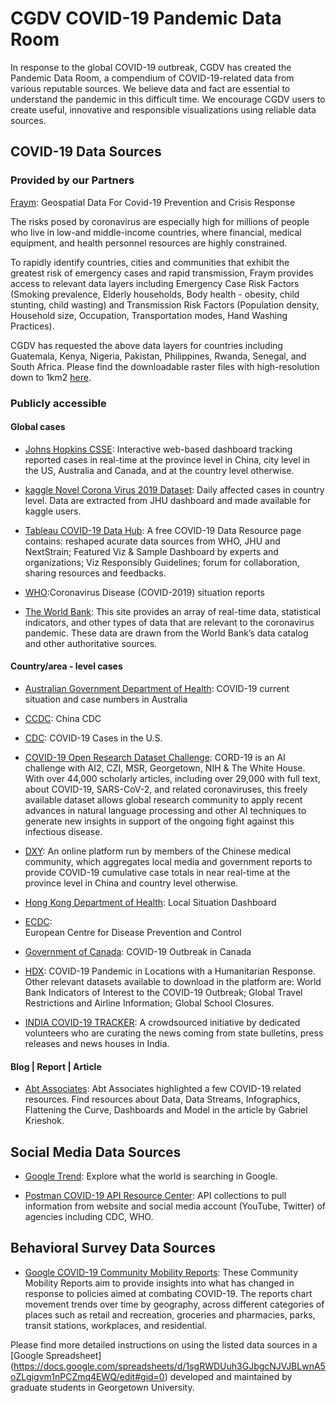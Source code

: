# CGDV COVID-19 Pandemic Data Room

In response to the global COVID-19 outbreak, CGDV has created the Pandemic Data Room, a compendium of COVID-19-related data from various reputable sources. We believe data and fact are essential to understand the pandemic in this difficult time. We encourage CGDV users to create useful, innovative and responsible visualizations using reliable data sources.


## COVID-19 Data Sources  
  
### Provided by our Partners  
[Fraym](https://fraym.io/): Geospatial Data For Covid-19 Prevention and Crisis Response  

The risks posed by coronavirus are especially high for millions of people who live in low-and middle-income countries, where financial, medical equipment, and health personnel resources are highly constrained. 

To rapidly identify countries, cities and communities that exhibit the greatest risk of emergency cases and rapid transmission, Fraym provides access to relevant data layers including Emergency Case Risk Factors (Smoking prevalence, Elderly households, Body health - obesity, child stunting, child wasting) and Transmission Risk Factors (Population density, Household size, Occupation, Transportation modes, Hand Washing Practices).

CGDV has requested the above data layers for countries including Guatemala, Kenya, Nigeria, Pakistan, Philippines, Rwanda, Senegal, and South Africa. Please find the downloadable raster files with high-resolution down to 1km2 [here](CGDV.github.io/challenges/COVID-19/source_PartnerProvided/).

### Publicly accessible 
#### Global cases  
* [Johns Hopkins CSSE](https://systems.jhu.edu/research/public-health/ncov/): Interactive web-based dashboard tracking reported cases in real-time at the province level in China, city level in the US, Australia and Canada, and at the country level otherwise.

* [kaggle Novel Corona Virus 2019 Dataset](https://www.kaggle.com/sudalairajkumar/novel-corona-virus-2019-dataset): Daily affected cases in country level. Data are extracted from JHU dashboard and made available for kaggle users. 

* [Tableau COVID-19 Data Hub](https://www.tableau.com/covid-19-coronavirus-data-resources): A free COVID-19 Data Resource page contains: reshaped acurate data sources from WHO, JHU and NextStrain; Featured Viz & Sample Dashboard by experts and organizations; Viz Responsibly Guidelines; forum for collaboration, sharing resources and feedbacks. 

* [WHO](https://www.who.int/emergencies/diseases/novel-coronavirus-2019/situation-reports):Coronavirus Disease (COVID-2019) situation reports

* [The World Bank](http://datatopics.worldbank.org/universal-health-coverage/covid19/): This site provides an array of real-time data, statistical indicators, and other types of data that are relevant to the coronavirus pandemic. These data are drawn from the World Bank’s data catalog and other authoritative sources.  

#### Country/area - level cases
* [Australian Government Department of Health](https://www.health.gov.au/news/health-alerts/novel-coronavirus-2019-ncov-health-alert/coronavirus-covid-19-current-situation-and-case-numbers): COVID-19 current situation and case numbers in Australia

* [CCDC](http://weekly.chinacdc.cn/news/TrackingtheEpidemic.htm): China CDC

* [CDC](https://www.cdc.gov/coronavirus/2019-ncov/index.html): COVID-19 Cases in the U.S.

* [COVID-19 Open Research Dataset Challenge](https://www.kaggle.com/allen-institute-for-ai/CORD-19-research-challenge#metadata.csv): CORD-19 is an AI challenge with AI2, CZI, MSR, Georgetown, NIH & The White House. With over 44,000 scholarly articles, including over 29,000 with full text, about COVID-19, SARS-CoV-2, and related coronaviruses, this freely available dataset allows global research community to apply recent advances in natural language processing and other AI techniques to generate new insights in support of the ongoing fight against this infectious disease.

* [DXY](https://ncov.dxy.cn/ncovh5/view/pneumonia): An online platform run by members of the Chinese medical community, which aggregates local media and government reports to provide COVID-19 cumulative case totals in near real-time at the province level in China and country level otherwise.  

* [Hong Kong Department of Health](https://www.coronavirus.gov.hk/eng/index.html): Local Situation Dashboard

* [ECDC](https://www.ecdc.europa.eu/en/geographical-distribution-2019-ncov-cases): 	
European Centre for Disease Prevention and Control

* [Government of Canada](https://www.canada.ca/en/public-health/services/diseases/2019-novel-coronavirus-infection/symptoms.html): COVID-19 Outbreak in Canada

* [HDX](https://data.humdata.org/event/covid-19): COVID-19 Pandemic in Locations with a Humanitarian Response. Other relevant datasets available to download in the platform are: World Bank Indicators of Interest to the COVID-19 Outbreak; Global Travel Restrictions and Airline Information; Global School Closures.

* [INDIA COVID-19 TRACKER](https://www.covid19india.org/): A crowdsourced initiative by dedicated volunteers who are curating the news coming from state bulletins, press releases and news houses in India.

#### Blog | Report | Article
* [Abt Associates](https://www.abtassociates.com/insights/perspectives-blog/covid-19-data-visualizations-data-infographics-dashboards-and-models?utm_campaign=.gabrielkrieshok_is_back_&utm_content=1585255353&utm_medium=twitter&utm_source=abtassociates#): Abt Associates highlighted a few COVID-19 related resources. Find resources about Data, Data Streams, Infographics, Flattening the Curve, Dashboards and Model in the article by Gabriel Krieshok.  
 
## Social Media Data Sources  
* [Google Trend](https://trends.google.com/trends/?geo=US): Explore what the world is searching in Google. 

* [Postman COVID-19 API Resource Center](https://covid-19-apis.postman.com/?mkt_tok=eyJpIjoiWkRabE9HWmpZMkl3Tm1RMSIsInQiOiJOYWUrcGNQYTZjekdsMytQNUN6dVNYdHlIaVM0cTIwQkhyTFpONGhySUVMWVBSaU4wYmh5cXhGYStqTW1JQWdxTG1qeEFhb0pvNUtpelgwV1h5SWJcLysybVo1WEorM0cyUGErZFFsYzZIUStrWDBmRlwvN0VseExkSFRtOXhQeG0rIn0%3D): API collections to pull information from website and social media account (YouTube, Twitter) of agencies including CDC, WHO. 

## Behavioral Survey Data Sources
* [Google COVID-19 Community Mobility Reports](https://www.google.com/covid19/mobility/): These Community Mobility Reports aim to provide insights into what has changed in response to policies aimed at combating COVID-19. The reports chart movement trends over time by geography, across different categories of places such as retail and recreation, groceries and pharmacies, parks, transit stations, workplaces, and residential.
  
 Please find more detailed instructions on using the listed data sources in a [Google Spreadsheet] (https://docs.google.com/spreadsheets/d/1sgRWDUuh3GJbgcNJVJBLwnA5oZLgigvm1nPCZmq4EWQ/edit#gid=0) developed and maintained by graduate students in Georgetown University. 
